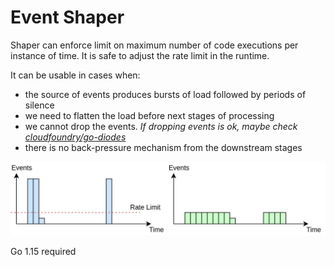 # Event Shaper

Shaper can enforce limit on maximum number of code executions per instance of time.
It is safe to adjust the rate limit in the runtime.

It can be usable in cases when:
* the source of events produces bursts of load followed by periods of silence
* we need to flatten the load before next stages of processing
* we cannot drop the events. *If dropping events is ok, maybe check [cloudfoundry/go-diodes](https://github.com/cloudfoundry/go-diodes)*
* there is no back-pressure mechanism from the downstream stages


![Shaping of bursts](./chart.png)


Go 1.15 required